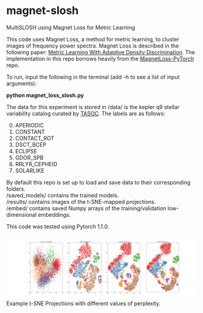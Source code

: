 # magnet-slosh
MultiSLOSH using Magnet Loss for Metric Learning

This code uses Magnet Loss, a method for metric learning, to cluster images of frequency power spectra. Magnet Loss is described in the following paper: [Metric Learning With Adaptive Density Discrimination](https://research.fb.com/wp-content/uploads/2016/05/metric-learning-with-adaptive-density-discrimination.pdf). The implementation in this repo borrows heavily from the [MagnetLoss-PyTorch](https://github.com/vithursant/MagnetLoss-PyTorch) repo.

To run, input the following in the terminal (add -h to see a list of input arguments):

**python magnet_loss_slosh.py**  

The data for this experiment is stored in /data/ is the kepler q9 stellar variability catalog curated by [TASOC](https://tasoc.dk/). The labels are as follows:  
    
0. APERIODIC
1. CONSTANT
2. CONTACT_ROT
3. DSCT_BCEP
4. ECLIPSE
5. GDOR_SPB
6. RRLYR_CEPHEID
7. SOLARLIKE  
  
By default this repo is set up to load and save data to their corresponding folders.  
/saved_models/ contains the trained models.  
/results/ contains images of the t-SNE-mapped projections.   
/embed/ contains saved Numpy arrays of the training/validation low-dimensional embeddings.  

This code was tested using Pytorch 1.1.0.

![Sample Embedding](/sample/sample.png)
Example t-SNE Projections with different values of perplexity.

